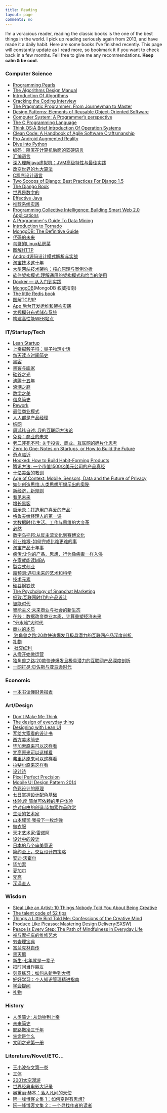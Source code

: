 ```yaml
---
title: Reading
layout: page
comments: no
---
```


I’m a voracious reader, reading the classic books is the one of the best things in the world. I pick up reading seriously again from 2013, and have made it a daily habit. Here are some books I’ve finished recently. This page will constantly update as I read more, so bookmark it if you want to check back in a few months. Fell free to give me any recommendations. **Keep calm & be cool.**

### Computer Science
* [Programming Pearls][1]
* [The Algorithms Design Manual][2]
* [Introduction Of Algorithms][3]
* [Cracking the Coding Interview][4]
* [The Pragmatic Programmer: From Journeyman to Master][5]
* [Design Patterns: Elements of Reusable Object-Oriented Software][6]
* [Computer System: A Programmer’s perspective][7]
* [The C Programming Language][8]
* [Think OS:A Brief Introduction Of Operation Systems][9]
* [Clean Code: A Handbook of Agile Software Craftsmanship][10]
* [Pro Android Augmented Reality][11]
* [Dive into Python][12]
* [编码：隐匿在计算机后面的软硬语言][13]
* [汇编语言][14]
* [深入理解java虚拟机：JVM高级特性与最佳实践][15]
* [改变世界的九大算法][16]
* [C程序设计语言][17]
* [Two Scoops of Django: Best Practices For Django 1.5][18]
* [The Django Book][19]
* [世界是数字的][20]
* [Effective Java][21]
* [推荐系统实践][22]
* [Programming Collective Intelligence: Building Smart Web 2.0 Applications][23]
* [A Programmer's Guide To Data Mining][24]
* [Introduction to Tornado][25]
* [MongoDB: The Definitive Guide][26]
* [代码的未来][27]
* [鸟哥的Linux私房菜][28]
* [图解HTTP][29]
* [Android源码设计模式解析与实战][30]
* [淘宝技术这十年][31]
* [大型网站技术架构：核心原理与案例分析][32]
* [软件架构模式:理解通用的架构模式和恰当的使用][33]
* [Docker — 从入门到实践][34]
* [MongoDB]()(MongoDB 权威指南)
* [The little Redis book][36]
* [图解TCP/IP][37]
* [App 后台开发运维和架构实践][38]
* [大规模分布式储存系统][39]
* [构建高性能WEB站点][40]

### IT/Startup/Tech

* [Lean Startup][41]
* [上帝掷骰子吗：量子物理史话][42]
* [每天读点时间简史][43]
* [黑客][44]
* [黑客与画家][45]
* [硅谷之光][46]
* [沸腾十五年][47]
* [浪潮之巅][48]
* [数学之美][49]
* [信息简史][50]
* [Rework][51]
* [最佳商业模式][52]
* [人人都是产品经理][53]
* [结网][54]
* [周鸿祎自述: 我的互联网方法论][55]
* [免费：商业的未来][56]
* [老二非死不可: 关于投资、商业、互联网的碎片化思考][57]
* [Zero to One: Notes on Startups, or How to Build the Future][58]
* [奇点临近][59]
* [Hooked: How to Build Habit-Forming Products][60]
* [腾讯方法: 一个市值1500亿美元公司的产品真经][61]
* [十亿美金的教训][62]
* [Age of Context: Mobile, Sensors, Data and the Future of Privacy][63]
* [如何创造思维:人类思想所揭示出的奥秘][64]
* [新经济，新规则][65]
* [看见未来][66]
* [增长黑客][67]
* [启示录：打造用户喜爱的产品][68]\`
* [格鲁夫给经理人的第一课][69]
* [大数据时代:生活、工作与思维的大变革][70]
* [必然][71]
* [数字乌托邦:从反主流文化到赛博文化][72]
* [创业维艰-如何完成比难更难的事][73]
* [淘宝产品十年事][74]
* [疯传:让你的产品、思想、行为像病毒一样入侵][75]
* [在家就能读MBA][76]
* [裂变式创业][77]
* [超预测:遇见未来的艺术和科学][78]
* [技术元素][79]
* [硅谷钢铁侠][80]
* [The Psychology of Snapchat Marketing][81]
* [极致:互联网时代的产品设计][82]
* [智能时代][83]
* [智能主义:未来商业与社会的新生态][84]
* [在线：数据改变商业本质，计算重塑经济未来][85]
* [“分水岭”大时代][86]
* [商业的本质][87]
* [ 独角兽之路:20款快速爆发且极具潜力的互联网产品深度剖析 ][88]
* [礼物][89]
* [ 社交红利 ][90]
* [从零开始做运营][91]
* [独角兽之路:20款快速爆发且极具潜力的互联网产品深度剖析][92]
* [一网打尽:贝佐斯与亚马逊时代][93]

### Economic
* [一本书读懂财务报表][94]

### Art/Design

* [Don't Make Me Think][95]
* [The design of everyday thing][96]
* [Designing with Lean UI][97]
* [写给大家看的设计书][98]
* [西方美术简史][99]
* [毕加索原来可以这样看][100]
* [梵高原来可以这样看][101]
* [弗里达原来可以这样看][102]
* [拉斐尔原来这样看][103]
* [设计诗][104]
* [Pixel Perfect Precision][105]
* [Mobile UI Design Pattern 2014][106]
* [色彩设计的原理][107]
* [七日掌握设计配色基础][108]
* [体验.度 简单可依赖的用户体验][109]
* [绝对自由的创造:毕加索作品欣赏][110]
* [生活的艺术家][111]
* [山本耀司·我投下一枚炸弹][112]
* [做衣服][113]
* [天才艺术家:雷诺阿][114]
* [设计中的设计][115]
* [日本的八个审美意识][116]
* [简约至上，交互设计四策略][117]
* [安迪·沃霍尔]()
* [毕加索]()
* [夏加尔]()
* [梵高]()
* [深泽直人][122]

### Wisdom

* [Steal Like an Artist: 10 Things Nobody Told You About Being Creative][123]
* [The talent code of 52 tips][124]
* [Things a Little Bird Told Me: Confessions of the Creative Mind][125]
* [Produce Like Picasso: Mastering Design Delivery(SXSW)][126]
* [Peace Is Every Step: The Path of Mindfulness in Everyday Life][127]
* [禅与摩托车的维修艺术][128]
* [穷查理宝典][129]
* [富兰克林自传][130]
* [黑天鹅][131]
* [新生-七年就是一辈子][132]
* [把时间当作朋友][133]
* [刻意练习：如何从新手到大师][134]
* [好好学习：个人知识管理精进指南][135]
* [学会提问][136]
* [礼物][137]

### History
* [人类简史: 从动物到上帝][138]
* [未来简史][139]
*  [耶路撒冷三千年][140]
* [生命是什么][141]
* [文明之光第一册][142]

### Literature/Novel/ETC...
* [王小波杂文第一卷][143]
* [三体][144]
* [2001太空漫游][145]
* [世界经典电影大记录][146]
* [奥黛丽·赫本：落入凡间的天使][147]
* [阮一峰博客文集 1：如何变得有思想?][148]
* [阮一峰博客文集 2：一个寻找作者的读者][149]

[1]:	http://amzn.com/0201657880
[2]:	http://amzn.com/1849967202
[3]:	http://amzn.com/0262033844
[4]:	http://amzn.com/098478280X
[5]:	http://amzn.com/020161622X
[6]:	http://amzn.com/0201633612
[7]:	http://amzn.com/0136108040
[8]:	http://amzn.com/0131103628
[9]:	http://www.greenteapress.com/thinkos/thinkos.pdf
[10]:	http://amzn.com/0132350882
[11]:	http://amzn.com/143023945X
[12]:	http://www.diveintopython.net/
[13]:	http://www.amazon.cn/dp/B009RSXIB4
[14]:	http://www.amazon.cn/dp/B00EYSPGYE
[15]:	http://www.duokan.com/book/41805
[16]:	http://www.duokan.com/book/39764
[17]:	http://www.amazon.cn/dp/B0011425T8
[18]:	http://amzn.com/098146730X
[19]:	http://gsl.mit.edu/media/programs/mexico-summer-2013/materials/djangobook.pdf
[20]:	http://www.amazon.cn/dp/B00DSQZBDE
[21]:	http://amzn.com/0321356683
[22]:	http://www.duokan.com/book/12892
[23]:	http://amzn.com/0596529325
[24]:	http://guidetodatamining.com/
[25]:	http://maemual-share.qiniudn.com/Oreilly.Introduction.to.Tornado.Mar.2012.pdf
[26]:	http://amzn.com/1449381561
[27]:	http://amzn.to/1RV4G44
[28]:	http://amzn.to/1WcjDz5
[29]:	http://amzn.to/1HDLRMs
[30]:	http://www.amazon.cn/gp/product/B0176QDPUW?psc=1&ref_=oh_aui_detailpage_o00_s00
[31]:	http://amzn.to/1YWSlOK
[32]:	https://www.amazon.cn/%E5%A4%A7%E5%9E%8B%E7%BD%91%E7%AB%99%E6%8A%80%E6%9C%AF%E6%9E%B6%E6%9E%84-%E6%A0%B8%E5%BF%83%E5%8E%9F%E7%90%86%E4%B8%8E%E6%A1%88%E4%BE%8B%E5%88%86%E6%9E%90-%E6%9D%8E%E6%99%BA%E6%85%A7/dp/B00F3Z26G8/ref=sr_1_1?ie=UTF8&qid=1466305059&sr=8-1&keywords=%E5%A4%A7%E5%9E%8B%E7%BD%91%E7%AB%99%E6%8A%80%E6%9C%AF%E6%9E%B6%E6%9E%84+%E6%A0%B8%E5%BF%83%E5%8E%9F%E7%90%86%E4%B8%8E%E6%A1%88%E4%BE%8B%E5%88%86%E6%9E%90
[33]:	https://bboyfeiyu.gitbooks.io/software-architecture-patterns/content/%E8%BD%AF%E4%BB%B6%E6%9E%B6%E6%9E%84%E6%A8%A1%E5%BC%8F.html
[34]:	https://www.gitbook.com/read/book/yeasy/docker_practice
[36]:	http://jsonformatter.curiousconcept.com
[37]:	https://book.douban.com/subject/24737674/
[38]:	https://www.amazon.cn/dp/B01F5SYZPC/ref=sr_1_1?s=books&ie=UTF8&qid=1484470792
[39]:	%E5%A4%A7%E8%A7%84%E6%A8%A1%E5%88%86%E5%B8%83%E5%BC%8F%E5%AD%98%E5%82%A8%E7%B3%BB%E7%BB%9F%EF%BC%9A%E5%8E%9F%E7%90%86%E8%A7%A3%E6%9E%90%E4%B8%8E%E6%9E%B6%E6%9E%84%E5%AE%9E%E6%88%98
[40]:	https://www.amazon.cn/dp/B00A76JAEE/ref=sr_1_1?ie=UTF8&qid=1485596590&sr=8-1
[41]:	http://amzn.com/0307887898
[42]:	http://www.duokan.com/book/11407
[43]:	http://www.duokan.com/book/25077
[44]:	http://www.duokan.com/book/41419
[45]:	http://www.duokan.com/book/246
[46]:	http://www.amazon.cn/dp/B00B2HDEB2
[47]:	http://www.duokan.com/book/15162
[48]:	http://www.amazon.cn/dp/B00D73BJWK
[49]:	http://www.amazon.cn/dp/B0084ASO7E
[50]:	http://www.duokan.com/book/42974
[51]:	http://amzn.com/0307463745
[52]:	http://www.duokan.com/book/41692
[53]:	http://www.duokan.com/book/10892
[54]:	http://www.duokan.com/book/571
[55]:	http://www.amazon.cn/dp/B00LO3SVSA
[56]:	http://www.duokan.com/book/14182
[57]:	http://www.duokan.com/book/43384
[58]:	http://amzn.com/0804139296
[59]:	http://book.douban.com/subject/6855803/
[60]:	http://amzn.com/1591847788
[61]:	http://book.douban.com/subject/26272662/
[62]:	http://book.douban.com/subject/6511603/
[63]:	http://amzn.com/1492348430
[64]:	http://amzn.to/1H1jLgk
[65]:	http://amzn.to/1Ms8BFO
[66]:	http://amzn.to/1Phtp0l
[67]:	http://amzn.to/1KuLOYk
[68]:	http://amzn.to/1FYFubv
[69]:	http://amzn.to/1GQ3eJM
[70]:	http://www.amazon.cn/gp/product/B00AIG0PGK?psc=1&ref_=oh_aui_detailpage_o00_s00we
[71]:	http://amzn.to/1UrfSGK
[72]:	http://amzn.to/1ISc6DH
[73]:	http://amzn.to/1hKhn4P
[74]:	http://amzn.to/1mnmuuJ
[75]:	http://amzn.to/1QMJejh
[76]:	http://amzn.to/212uWhH
[77]:	http://amzn.to/1WiQIKL
[78]:	https://book.douban.com/subject/26749968/
[79]:	https://www.amazon.cn/%E6%8A%80%E6%9C%AF%E5%85%83%E7%B4%A0-%E5%87%AF%E6%96%87%E2%80%A2%E5%87%AF%E5%88%A9/dp/B007UWX814/ref=sr_1_1?ie=UTF8&qid=1462021086&sr=8-1&keywords=%E6%8A%80%E6%9C%AF%E5%85%83%E7%B4%A0
[80]:	https://www.amazon.cn/%E7%A1%85%E8%B0%B7%E9%92%A2%E9%93%81%E4%BE%A0-%E5%9F%83%E9%9A%86%C2%B7%E9%A9%AC%E6%96%AF%E5%85%8B%E7%9A%84%E5%86%92%E9%99%A9%E4%BA%BA%E7%94%9F-%E9%98%BF%E4%BB%80%E5%88%A9%C2%B7%E4%B8%87%E6%96%AF/dp/B01DVVQVMK/ref=sr_1_1?ie=UTF8&qid=1466304953&sr=8-1&keywords=%E7%A1%85%E8%B0%B7%E9%92%A2%E9%93%81%E4%BE%A0
[81]:	http://blog.swat.io/ebooks/the-psychology-of-snapchat-marketing/
[82]:	http://amzn.to/2aqIxLN
[83]:	https://book.douban.com/subject/26838557/
[84]:	https://book.douban.com/subject/26897884/
[85]:	https://book.douban.com/subject/26885117/
[86]:	https://zhuanlan.zhihu.com/p/24560493 "”分水岭“大时代"
[87]:	[https://www.amazon.cn/dp/B01COZU1M0/ref=sr%5C_1%5C_1?ie=UTF8&qid=1483745161&sr=8-1&keywords=%E5%95%86%E4%B8%9A%E7%9A%84%E6%9C%AC%E8%B4%A8]
[88]:	https://www.amazon.cn/%E5%9B%BE%E4%B9%A6/dp/B00E5YZOFI
[89]:	https://www.amazon.cn/%E5%9B%BE%E4%B9%A6/dp/B00B4L6UQC
[90]:	https://www.amazon.cn/%E5%9B%BE%E4%B9%A6/dp/B00E5YZOFI
[91]:	https://www.amazon.cn/%E5%9B%BE%E4%B9%A6/dp/B01914JGGY
[92]:	https://www.amazon.cn/dp/B01IBZWTXG/
[93]:	https://www.amazon.cn/%E4%B8%80%E7%BD%91%E6%89%93%E5%B0%BD-%E8%B4%9D%E4%BD%90%E6%96%AF%E4%B8%8E%E4%BA%9A%E9%A9%AC%E9%80%8A%E6%97%B6%E4%BB%A3-
[94]:	https://book.douban.com/subject/25926542/
[95]:	http://amzn.com/0321344758
[96]:	http://amzn.com/0789723107
[97]:	http://www.slideshare.net/intelleto/designing-with-lean-ux-rapid-product-design-ux-lisbon-2014
[98]:	http://www.duokan.com/book/2127
[99]:	http://www.duokan.com/book/12852
[100]:	http://www.amazon.cn/dp/B00CW7HDQI
[101]:	http://www.amazon.cn/dp/B00CW7HDX6
[102]:	http://www.amazon.cn/dp/B00CW7HE2Q
[103]:	http://www.amazon.cn/dp/B00CW7HCJG
[104]:	http://www.duokan.com/book/17217
[105]:	http://cdn.ustwo.com/PPP/PP3.pdf
[106]:	http://uxpin.com/mobile-design-patterns.html
[107]:	http://www.amazon.cn/dp/B005XI936G
[108]:	http://book.douban.com/subject/1291969/
[109]:	http://book.douban.com/subject/26128084/
[110]:	http://www.amazon.cn/gp/product/B00KGRA0DO?psc=1&ref_=oh_aui_detailpage_o00_s00
[111]:	http://amzn.com/0735619670
[112]:	http://amzn.to/1d9xzKn
[113]:	http://amzn.to/1L9936i
[114]:	http://amzn.to/1FF8hfl
[115]:	http://amzn.to/1PfR41v
[116]:	http://amzn.to/1LphvUR
[117]:	http://amzn.to/1hf0RcO
[122]:	https://www.amazon.cn/%E6%B7%B1%E6%B3%BD%E7%9B%B4%E4%BA%BA-%E6%B7%B1%E6%B3%BD%E7%9B%B4%E4%BA%BA/dp/B01M23OKCP/ref=sr_1_1?ie=UTF8&qid=1480182289
[123]:	http://amzn.com/0761169253
[124]:	http://amzn.com/034553025X
[125]:	http://amzn.com/1455528714
[126]:	http://www.slideshare.net/bunky34/produce-like-picasso-mastering-design-delivery-sxsw
[127]:	http://amzn.com/0553351397
[128]:	http://amzn.to/1G6vaLj
[129]:	http://www.amazon.cn/gp/product/B00LF54E10?selectObb=new
[130]:	http://book.douban.com/subject/1313181/
[131]:	http://amzn.to/1RapsOW
[132]:	http://b.xinshengdaxue.com/
[133]:	https://book.douban.com/subject/26897884/
[134]:	https://www.amazon.cn/dp/B01MYZABDX/ref=sr_1_2?ie=UTF8&qid=1483864575
[135]:	https://www.amazon.cn/dp/B01MZ6L4JS/ref=sr_1_1?ie=UTF8&qid=1486387258&sr=8-1
[136]:	https://www.amazon.cn/%E5%AD%A6%E4%BC%9A%E6%8F%90%E9%97%AE-%E5%B0%BC%E5%B0%94-%E5%B8%83%E6%9C%97/dp/B00AH8Z384
[137]:	https://www.amazon.cn/%E5%9B%BE%E4%B9%A6/dp/B00B4L6UQC
[138]:	http://amzn.to/1NXBQOU
[139]:	https://www.amazon.cn/dp/B01MZ4Z5DQ/ref=sr_1_1?ie=UTF8&qid=1485317193
[140]:	http://amzn.to/1QMJejh
[141]:	http://amzn.to/1QMJejh
[142]:	https://www.amazon.cn/%E6%96%87%E6%98%8E%E4%B9%8B%E5%85%89-%E5%90%B4%E5%86%9B/dp/B00KYDXI70/ref=sr_1_2?ie=UTF8&qid=1471159002&sr=8-2&keywords=%E6%96%87%E6%98%8E%E4%B9%8B%E5%85%89
[143]:	http://book.douban.com/subject/1815640/
[144]:	http://book.douban.com/subject/2567698/
[145]:	http://book.douban.com/subject/2340609/
[146]:	http://www.duokan.com/book/41972
[147]:	http://www.duokan.com/book/41755
[148]:	http://www.duokan.com/book/48508
[149]:	http://www.duokan.com/book/48501